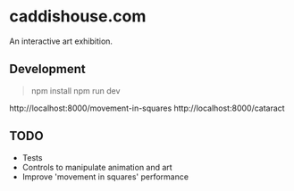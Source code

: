 # caddishouse.com
An interactive art exhibition.

## Development

> npm install
> npm run dev

http://localhost:8000/movement-in-squares
http://localhost:8000/cataract


## TODO
- Tests
- Controls to manipulate animation and art
- Improve 'movement in squares' performance

